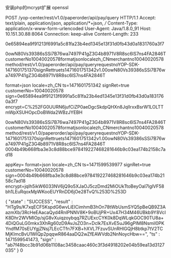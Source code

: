 安装php的mcrypt扩展 openssl


POST /yop-center/rest/v1.0/paperorder/api/pay/query HTTP/1.1
Accept: text/plain, application/json, application/*+json, */*
Content-Type: application/x-www-form-urlencoded
User-Agent: Java/1.8.0_91
Host: 10.151.30.88:8064
Connection: keep-alive
Content-Length: 233



0e65894ea9f91213f6991a5c81fa23b4ed1345e13f31d0fb43d0a1831760a3f7

0owN80Vs39386sSSi7B76wa7497P41gZ3G4b8971V8R8sc6lS7ns4FA2846TcustomerNo10040020578formatjsonlocalezh_CNmerchantno10040020578method/rest/v1.0/paperorder/api/pay/queryrequestnoYOP-SDK-1471601751370signRettruets1471601751342v1.00owN80Vs39386sSSi7B76wa7497P41gZ3G4b8971V8R8sc6lS7ns4FA2846T



format=json
locale=zh_CN
ts=1471601751342
signRet=true
customerNo=10040020578
sign=0e65894ea9f91213f6991a5c81fa23b4ed1345e13f31d0fb43d0a1831760a3f7
encrypt=C%252FG0UURN6jufCiZP0aeDgcSkdpQHXn8JqlIrxxBsrW1LOLTTmWpXSUHOpcDoBWda2WBzJYEBH




0owN80Vs39386sSSi7B76wa7497P41gZ3G4b8971V8R8sc6lS7ns4FA2846TcustomerNo10040020578formatjsonlocalezh_CNmerchantno10040020578method/rest/v1.0/paperorder/api/pay/queryrequestnoYOP-SDK-1471601751370signRettruets1471601751342v1.00owN80Vs39386sSSi7B76wa7497P41gZ3G4b8971V8R8sc6lS7ns4FA2846T
0004b49b668fba3e3c8d88bce978419227468281646b9c03ea174b2158c7ad18

appKey=
format=json
locale=zh_CN
ts=1471599539977
signRet=true
customerNo=10040020578
sign=0004b49b668fba3e3c8d88bce978419227468281646b9c03ea174b2158c7ad18
encrypt=jqIh5ikW6033NV6jQ9o5XJaOJ5czDmd2MiOUkTtoBeyOaI7lglVF58bh1LEuRqoxMpWKooEUYRnDD6jOe28TvQ%253D%253D



{
  "state" : "SUCCESS",
  "result" : "HTg9s/K7xqECF5KspdG6wvLiEICimhmB3hOn78tWbUsmSYQ5pBeQB9Z3AazmXb/3RcHeEAacaQyd4RnlPNNV8K+9oBUjPR+Ux47H34M46UBkb9Y8VcIK8Dhr2WVMIOp/sjG8vXuiqzoybqq7RZUExcCYK0k8DqWLqkGOC90TU8a+4DiQGuLG0mkx3XhRg60zD9AvJsZO3n+Dclk7EsXvE5uJ96gPIM8NsmiI0PKYndfM70sEUYgjZNsj7LEcCTfn7FXB+hXVL7FzuvSUnRHlGQjH8btkp7tV2TCMjKImcBvU1WIQp2pqqwR864aaDQ2wZfEAWVdb2NnNoycHbw==",
  "ts" : 1471599541473,
  "sign" : "ab7f48bcc3b91d06b1108ac3458caac460c3f3d4918202e04b59ea13d3127035"
}
0



